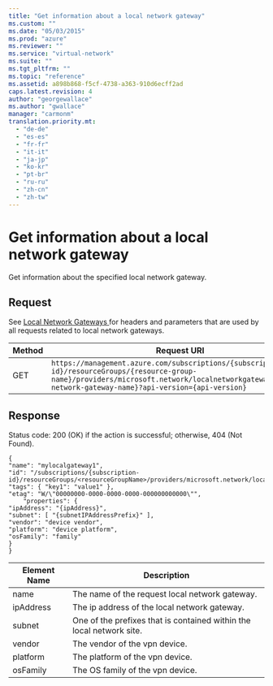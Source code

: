 ```yaml
---
title: "Get information about a local network gateway"
ms.custom: ""
ms.date: "05/03/2015"
ms.prod: "azure"
ms.reviewer: ""
ms.service: "virtual-network"
ms.suite: ""
ms.tgt_pltfrm: ""
ms.topic: "reference"
ms.assetid: a898b868-f5cf-4738-a363-910d6ecff2ad
caps.latest.revision: 4
author: "georgewallace"
ms.author: "gwallace"
manager: "carmonm"
translation.priority.mt: 
  - "de-de"
  - "es-es"
  - "fr-fr"
  - "it-it"
  - "ja-jp"
  - "ko-kr"
  - "pt-br"
  - "ru-ru"
  - "zh-cn"
  - "zh-tw"
---
```

# Get information about a local network gateway
Get information about the specified local network gateway.  
  
## Request  
 See [Local Network Gateways ](../NetworkGatewayREST/local-network-gateways .md) for headers and parameters that are used by all requests related to local network gateways.  
  
|Method|Request URI|  
|------------|-----------------|  
|GET|`https://management.azure.com/subscriptions/{subscription-id}/resourceGroups/{resource-group-name}/providers/microsoft.network/localnetworkgateways/{local-network-gateway-name}?api-version={api-version}`|  
  
## Response  
 Status code: 200 (OK) if the action is successful; otherwise, 404 (Not Found).  
  
```  
{  
"name": "mylocalgateway1",  
"id": "/subscriptions/{subscription-id}/resourceGroups/<resourceGroupName>/providers/microsoft.network/localNetworkGateways/mylocalgateway1",  
"tags": { "key1": "value1" },  
"etag": "W/\"00000000-0000-0000-0000-000000000000\"",  
    "properties": {  
"ipAddress": "{ipAddress}",  
"subnet": [ "{subnetIPAddressPrefix}" ],  
"vendor": "device vendor",  
"platform": "device platform",  
"osFamily": "family"  
}  
}  
```  
  
|Element Name|Description|  
|------------------|-----------------|  
|name|The name of the request local network gateway.|  
|ipAddress|The ip address of the local network gateway.|  
|subnet|One of the prefixes that is contained within the local network site.|  
|vendor|The vendor of the vpn device.|  
|platform|The platform of the vpn device.|  
|osFamily|The OS family of the vpn device.|